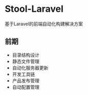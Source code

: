 # Stool-Laravel
基于Laravel的前端自动化构建解决方案

## 前期

+ 目录结构设计
+ 静态文件管理
+ 自动化服务器更新
+ 开发工具链
+ 产品发布管理
+ 自动配置管理
